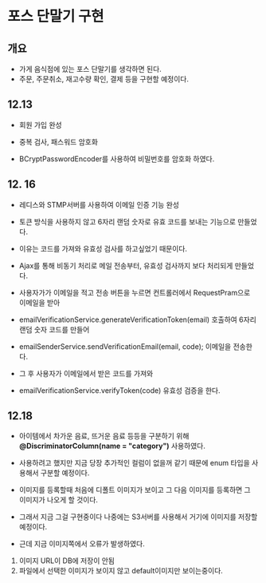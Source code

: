 # 포스 단말기 구현

## 개요
- 가게 음식점에 있는 포스 단말기를 생각하면 된다.
- 주문, 주문취소, 재고수량 확인, 결제 등을 구현할 예정이다.


## 12.13
- 회원 가입 완성
- 중복 검사, 패스워드 암호화

- BCryptPasswordEncoder를 사용하여 비밀번호를 암호화 하였다.

## 12. 16
- 레디스와 STMP서버를 사용하여 이메일 인증 기능 완성
- 토큰 방식을 사용하지 않고 6자리 랜덤 숫자로 유효 코드를 보내는 기능으로 만들었다.
- 이유는 코드를 가져와 유효성 검사를 하고싶었기 때문이다.
- Ajax를 통해 비동기 처리로 메일 전송부터, 유효성 검사까지 보다 처리되게 만들었다.


- 사용자가가 이메일을 적고 전송 버튼을 누르면 컨트롤러에서 RequestPram으로 이메일을 받아
- emailVerificationService.generateVerificationToken(email) 호출하여 6자리 랜덤 숫자 코드를 만들어
- emailSenderService.sendVerificationEmail(email, code); 이메일을 전송한다.
- 그 후 사용자가 이메일에서 받은 코드를 가져와 
- emailVerificationService.verifyToken(code) 유효성 검증을 한다.

## 12.18
- 아이템에서  차가운 음료, 뜨거운 음료 등등을 구분하기 위해 
<b>@DiscriminatorColumn(name = "category")</b> 사용하였다.
- 사용하려고 했지만 지금 당장 추가적인 컬럼이 없을꺼 같기 때문에 enum 타입을 사용해서 구분할 예정이다.

- 이미지를 등록할때 처음에 디폴트 이미지가 보이고 그 다음 이미지를 등록하면 그 이미지가 나오게 할 것이다.
- 그래서 지금 그걸 구현중이다 나중에는 S3서버를 사용해서 거기에 이미지를 저장할 예정이다.
- 근데 지금 이미지쪽에서 오류가 발생하였다.
1. 이미지 URL이 DB에 저장이 안됨 
2. 파일에서 선택한 이미지가 보이지 않고 default이미지만 보이는중이다. 
